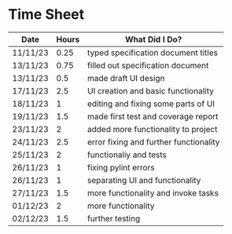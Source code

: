 # Time Sheet

| Date     | Hours | What Did I Do?                         |
|----------|-------|----------------------------------------|
| 11/11/23 | 0.25  | typed specification document titles    |
| 13/11/23 | 0.75  | filled out specification document      |
| 13/11/23 | 0.5   | made draft UI design                   |
| 17/11/23 | 2.5   | UI creation and basic functionality    |
| 18/11/23 | 1     | editing and fixing some parts of UI    | 
| 19/11/23 | 1.5   | made first test and coverage report    |
| 23/11/23 | 2     | added more functionality to project    |
| 24/11/23 | 2.5   | error fixing and further functionality |
| 25/11/23 | 2     | functionaliy and tests                 |
| 26/11/23 | 1     | fixing pylint errors                   |
| 26/11/23 | 1     | separating UI and functionality        |
| 27/11/23 | 1.5   | more functionality and invoke tasks    |
| 01/12/23 | 2     | more functionality                     |
| 02/12/23 | 1.5   | further testing                        |
